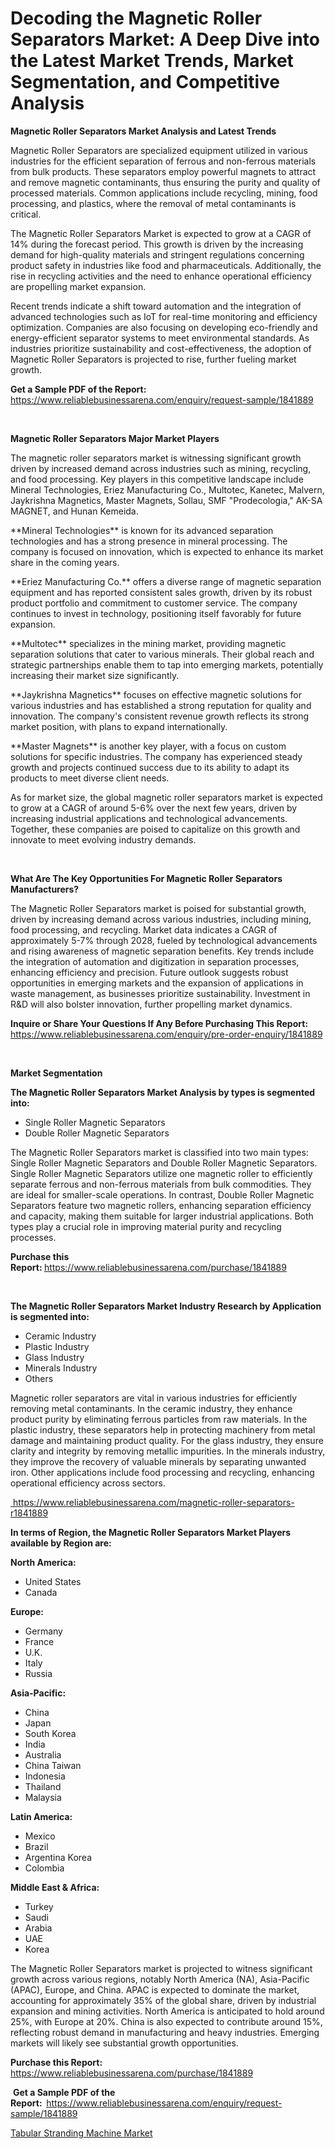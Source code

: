 <p><h1>Decoding the Magnetic Roller Separators Market: A Deep Dive into the Latest Market Trends, Market Segmentation, and Competitive Analysis</h1></p><p><strong>Magnetic Roller Separators Market Analysis and Latest Trends</strong></p>
<p><p>Magnetic Roller Separators are specialized equipment utilized in various industries for the efficient separation of ferrous and non-ferrous materials from bulk products. These separators employ powerful magnets to attract and remove magnetic contaminants, thus ensuring the purity and quality of processed materials. Common applications include recycling, mining, food processing, and plastics, where the removal of metal contaminants is critical.</p><p>The Magnetic Roller Separators Market is expected to grow at a CAGR of 14% during the forecast period. This growth is driven by the increasing demand for high-quality materials and stringent regulations concerning product safety in industries like food and pharmaceuticals. Additionally, the rise in recycling activities and the need to enhance operational efficiency are propelling market expansion. </p><p>Recent trends indicate a shift toward automation and the integration of advanced technologies such as IoT for real-time monitoring and efficiency optimization. Companies are also focusing on developing eco-friendly and energy-efficient separator systems to meet environmental standards. As industries prioritize sustainability and cost-effectiveness, the adoption of Magnetic Roller Separators is projected to rise, further fueling market growth.</p></p>
<p><strong>Get a Sample PDF of the Report:&nbsp;</strong> <a href="https://www.reliablebusinessarena.com/enquiry/request-sample/1841889?utm_campaign=2958&utm_medium=2&utm_source=Github&utm_content=ia&utm_term=26032025&utm_id=magnetic-roller-separators">https://www.reliablebusinessarena.com/enquiry/request-sample/1841889</a></p>
<p>&nbsp;</p>
<p><strong>Magnetic Roller Separators Major Market Players</strong></p>
<p><p>The magnetic roller separators market is witnessing significant growth driven by increased demand across industries such as mining, recycling, and food processing. Key players in this competitive landscape include Mineral Technologies, Eriez Manufacturing Co., Multotec, Kanetec, Malvern, Jaykrishna Magnetics, Master Magnets, Sollau, SMF "Prodecologia," AK-SA MAGNET, and Hunan Kemeida.</p><p>**Mineral Technologies** is known for its advanced separation technologies and has a strong presence in mineral processing. The company is focused on innovation, which is expected to enhance its market share in the coming years.</p><p>**Eriez Manufacturing Co.** offers a diverse range of magnetic separation equipment and has reported consistent sales growth, driven by its robust product portfolio and commitment to customer service. The company continues to invest in technology, positioning itself favorably for future expansion.</p><p>**Multotec** specializes in the mining market, providing magnetic separation solutions that cater to various minerals. Their global reach and strategic partnerships enable them to tap into emerging markets, potentially increasing their market size significantly.</p><p>**Jaykrishna Magnetics** focuses on effective magnetic solutions for various industries and has established a strong reputation for quality and innovation. The company's consistent revenue growth reflects its strong market position, with plans to expand internationally.</p><p>**Master Magnets** is another key player, with a focus on custom solutions for specific industries. The company has experienced steady growth and projects continued success due to its ability to adapt its products to meet diverse client needs.</p><p>As for market size, the global magnetic roller separators market is expected to grow at a CAGR of around 5-6% over the next few years, driven by increasing industrial applications and technological advancements. Together, these companies are poised to capitalize on this growth and innovate to meet evolving industry demands.</p></p>
<p>&nbsp;</p>
<p><strong>What Are The Key Opportunities For Magnetic Roller Separators Manufacturers?</strong></p>
<p><p>The Magnetic Roller Separators market is poised for substantial growth, driven by increasing demand across various industries, including mining, food processing, and recycling. Market data indicates a CAGR of approximately 5-7% through 2028, fueled by technological advancements and rising awareness of magnetic separation benefits. Key trends include the integration of automation and digitization in separation processes, enhancing efficiency and precision. Future outlook suggests robust opportunities in emerging markets and the expansion of applications in waste management, as businesses prioritize sustainability. Investment in R&D will also bolster innovation, further propelling market dynamics.</p></p>
<p><strong>Inquire or Share Your Questions If Any Before Purchasing This Report:</strong> <a href="https://www.reliablebusinessarena.com/enquiry/pre-order-enquiry/1841889?utm_campaign=2958&utm_medium=2&utm_source=Github&utm_content=ia&utm_term=26032025&utm_id=magnetic-roller-separators">https://www.reliablebusinessarena.com/enquiry/pre-order-enquiry/1841889</a></p>
<p>&nbsp;</p>
<p><strong>Market Segmentation</strong></p>
<p><strong>The Magnetic Roller Separators Market Analysis by types is segmented into:</strong></p>
<p><ul><li>Single Roller Magnetic Separators</li><li>Double Roller Magnetic Separators</li></ul></p>
<p><p>The Magnetic Roller Separators market is classified into two main types: Single Roller Magnetic Separators and Double Roller Magnetic Separators. Single Roller Magnetic Separators utilize one magnetic roller to efficiently separate ferrous and non-ferrous materials from bulk commodities. They are ideal for smaller-scale operations. In contrast, Double Roller Magnetic Separators feature two magnetic rollers, enhancing separation efficiency and capacity, making them suitable for larger industrial applications. Both types play a crucial role in improving material purity and recycling processes.</p></p>
<p><strong>Purchase this Report:&nbsp;</strong><a href="https://www.reliablebusinessarena.com/purchase/1841889?utm_campaign=2958&utm_medium=2&utm_source=Github&utm_content=ia&utm_term=26032025&utm_id=magnetic-roller-separators">https://www.reliablebusinessarena.com/purchase/1841889</a></p>
<p>&nbsp;</p>
<p><strong>The Magnetic Roller Separators Market Industry Research by Application is segmented into:</strong></p>
<p><ul><li>Ceramic Industry</li><li>Plastic Industry</li><li>Glass Industry</li><li>Minerals Industry</li><li>Others</li></ul></p>
<p><p>Magnetic roller separators are vital in various industries for efficiently removing metal contaminants. In the ceramic industry, they enhance product purity by eliminating ferrous particles from raw materials. In the plastic industry, these separators help in protecting machinery from metal damage and maintaining product quality. For the glass industry, they ensure clarity and integrity by removing metallic impurities. In the minerals industry, they improve the recovery of valuable minerals by separating unwanted iron. Other applications include food processing and recycling, enhancing operational efficiency across sectors.</p></p>
<p><a href="https://www.reliablebusinessarena.com/magnetic-roller-separators-r1841889?utm_campaign=2958&utm_medium=2&utm_source=Github&utm_content=ia&utm_term=26032025&utm_id=magnetic-roller-separators">&nbsp;https://www.reliablebusinessarena.com/magnetic-roller-separators-r1841889</a></p>
<p><strong>In terms of Region, the Magnetic Roller Separators Market Players available by Region are:</strong></p>
<p>
    <p> <strong> North America: </strong>
        <ul>
            <li>United States</li>
            <li>Canada</li>
        </ul>
        </p> 
    <p> <strong> Europe: </strong>
        <ul>
            <li>Germany</li>
            <li>France</li>
            <li>U.K.</li>
            <li>Italy</li>
            <li>Russia</li>
        </ul>
        </p> 
    <p> <strong> Asia-Pacific: </strong>
        <ul>
            <li>China</li>
            <li>Japan</li>
            <li>South Korea</li>
            <li>India</li>
            <li>Australia</li>
            <li>China Taiwan</li>
            <li>Indonesia</li>
            <li>Thailand</li>
            <li>Malaysia</li>
        </ul>
        </p> 
    <p> <strong> Latin America: </strong>
        <ul>
            <li>Mexico</li>
            <li>Brazil</li>
            <li>Argentina Korea</li>
            <li>Colombia</li>
        </ul>
        </p> 
    <p> <strong> Middle East & Africa: </strong>
        <ul>
            <li>Turkey</li>
            <li>Saudi</li>
            <li>Arabia</li>
            <li>UAE</li>
            <li>Korea</li>
        </ul>
    </p>
    </p>
<p><p>The Magnetic Roller Separators market is projected to witness significant growth across various regions, notably North America (NA), Asia-Pacific (APAC), Europe, and China. APAC is expected to dominate the market, accounting for approximately 35% of the global share, driven by industrial expansion and mining activities. North America is anticipated to hold around 25%, with Europe at 20%. China is also expected to contribute around 15%, reflecting robust demand in manufacturing and heavy industries. Emerging markets will likely see substantial growth opportunities.</p></p>
<p><strong>Purchase this Report: </strong><a href="https://www.reliablebusinessarena.com/purchase/1841889?utm_campaign=2958&utm_medium=2&utm_source=Github&utm_content=ia&utm_term=26032025&utm_id=magnetic-roller-separators">https://www.reliablebusinessarena.com/purchase/1841889</a></p>
<p>&nbsp;<strong>Get a Sample PDF of the Report:&nbsp;&nbsp;</strong><a href="https://www.reliablebusinessarena.com/enquiry/request-sample/1841889?utm_campaign=2958&utm_medium=2&utm_source=Github&utm_content=ia&utm_term=26032025&utm_id=magnetic-roller-separators">https://www.reliablebusinessarena.com/enquiry/request-sample/1841889</a></p>
<p><strong></strong></p>
<p><p><a href="https://github.com/haagarocapmj/Market-Research-Report-List-1/blob/main/tabular-stranding-machine-market.md?utm_campaign=2958&utm_medium=2&utm_source=Github&utm_content=ia&utm_term=26032025&utm_id=magnetic-roller-separators">Tabular Stranding Machine Market</a></p></p>